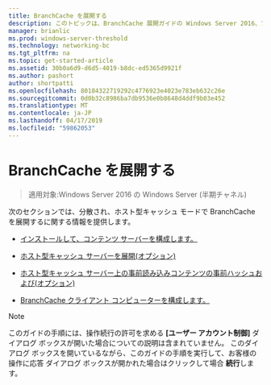 ```yaml
---
title: BranchCache を展開する
description: このトピックは、BranchCache 展開ガイドの Windows Server 2016、ブランチ オフィスに WAN 帯域幅使用量を最適化するために分散され、ホスト型キャッシュ モードで BranchCache を展開する方法を示しますの一部
manager: brianlic
ms.prod: windows-server-threshold
ms.technology: networking-bc
ms.tgt_pltfrm: na
ms.topic: get-started-article
ms.assetid: 30b0a6d9-d6d5-4019-b8dc-ed5365d9921f
ms.author: pashort
author: shortpatti
ms.openlocfilehash: 80184322719292c4776923e4023e783eb632c26e
ms.sourcegitcommit: 0d0b32c8986ba7db9536e0b8648d4ddf9b03e452
ms.translationtype: MT
ms.contentlocale: ja-JP
ms.lasthandoff: 04/17/2019
ms.locfileid: "59862053"
---
```

# <a name="deploy-branchcache"></a>BranchCache を展開する

>適用対象:Windows Server 2016 の Windows Server (半期チャネル)

次のセクションでは、分散され、ホスト型キャッシュ モードで BranchCache を展開するに関する情報を提供します。  
  
-   [インストールして、コンテンツ サーバーを構成します。](Install-and-Configure-Content-Servers.md)  
  
-   [ホスト型キャッシュ サーバーを展開&#40;オプション&#41;](deploy-hosted-cache-servers.md)  
  
-   [ホスト型キャッシュ サーバー上の事前読み込みコンテンツの事前ハッシュおよび&#40;オプション&#41;](prehashing-and-preloading.md)  
  
-   [BranchCache クライアント コンピューターを構成します。](Configure-BranchCache-Client-Computers.md)  
  
> [!NOTE]  
> このガイドの手順には、操作続行の許可を求める **[ユーザー アカウント制御]** ダイアログ ボックスが開いた場合についての説明は含まれていません。 このダイアログ ボックスを開いているながら、このガイドの手順を実行して、お客様の操作に応答 ダイアログ ボックスが開かれた場合はクリックして場合 **続行**します。  
  


